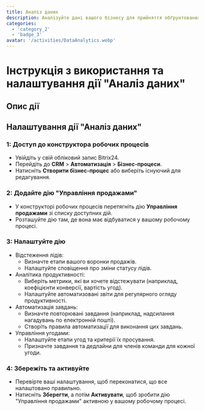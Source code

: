 ```yaml
---
title: Аналіз даних
description: Аналізуйте дані вашого бізнесу для прийняття обґрунтованих рішень.
categories: 
  - 'category_2'
  - 'badge_3'
avatar: '/activities/DataAnalytics.webp'
---
```

# Інструкція з використання та налаштування дії "Аналіз даних"

## Опис дії

## **Налаштування дії "Аналіз даних"**

### 1: Доступ до конструктора робочих процесів
- Увійдіть у свій обліковий запис Bitrix24.
- Перейдіть до **CRM** > **Автоматизація** > **Бізнес-процеси**.
- Натисніть **Створити бізнес-процес** або виберіть існуючий для редагування.

### 2: Додайте дію "Управління продажами"
- У конструкторі робочих процесів перетягніть дію **Управління продажами** зі списку доступних дій.
- Розташуйте дію там, де вона має відбуватися у вашому робочому процесі.

### 3: Налаштуйте дію
- Відстеження лідів:
  - Визначте етапи вашого воронки продажів.
  - Налаштуйте сповіщення про зміни статусу лідів.
- Аналітика продуктивності:
  - Виберіть метрики, які ви хочете відстежувати (наприклад, коефіцієнти конверсії, вартість угод).
  - Налаштуйте автоматизовані звіти для регулярного огляду продуктивності.
- Автоматизація завдань:
  - Визначте повторювані завдання (наприклад, надсилання нагадувань по електронній пошті).
  - Створіть правила автоматизації для виконання цих завдань.
- Управління угодами:
  - Налаштуйте етапи угод та критерії їх просування.
  - Призначте завдання та дедлайни для членів команди для кожної угоди.

### 4: Збережіть та активуйте
- Перевірте ваші налаштування, щоб переконатися, що все налаштовано правильно.
- Натисніть **Зберегти**, а потім **Активувати**, щоб зробити дію "Управління продажами" активною у вашому робочому процесі.